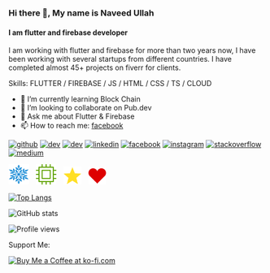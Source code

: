 ### Hi there 👋, My name is Naveed Ullah
#### I am flutter and firebase developer

I am working with flutter and firebase for more than two years now, I have been working with several startups from different countries. I have completed almost 45+ projects on fiverr for clients. 

Skills: FLUTTER / FIREBASE / JS / HTML / CSS / TS / CLOUD

- 🌱 I’m currently learning Block Chain 
- 👯 I’m looking to collaborate on Pub.dev 
- 💬 Ask me about Flutter & Firebase 
- 📫 How to reach me: [facebook](https://www.facebook.com/nvdkhn11) 


[<img src='https://cdn.jsdelivr.net/npm/simple-icons@3.0.1/icons/github.svg' alt='github' height='40'>](https://github.com/naveed-dev30)  [<img src='https://cdn.jsdelivr.net/npm/simple-icons@3.0.1/icons/dev-dot-to.svg' alt='dev' height='40'>](https://dev.to/naveeddev30)  [<img src='https://cdn.jsdelivr.net/npm/simple-icons@3.0.1/icons/hashnode.svg' alt='dev' height='40'>](https://flutter-stories.hashnode.dev/)  [<img src='https://cdn.jsdelivr.net/npm/simple-icons@3.0.1/icons/linkedin.svg' alt='linkedin' height='40'>](https://www.linkedin.com/in/naveed-ullah-2290411b1/)  [<img src='https://cdn.jsdelivr.net/npm/simple-icons@3.0.1/icons/facebook.svg' alt='facebook' height='40'>](https://www.facebook.com/nvdkhn11)  [<img src='https://cdn.jsdelivr.net/npm/simple-icons@3.0.1/icons/instagram.svg' alt='instagram' height='40'>](https://www.instagram.com/buttercup__bc/)  [<img src='https://cdn.jsdelivr.net/npm/simple-icons@3.0.1/icons/stackoverflow.svg' alt='stackoverflow' height='40'>](https://stackoverflow.com/users/9711749/naveed-ullah)  [<img src='https://cdn.jsdelivr.net/npm/simple-icons@3.0.1/icons/medium.svg' alt='medium' height='40'>](https://www.medium.com/@naveedullah)  

<a href='https://archiveprogram.github.com/'><img src='https://raw.githubusercontent.com/acervenky/animated-github-badges/master/assets/acbadge.gif' width='40' height='40'></a> <a href='https://docs.github.com/en/developers'><img src='https://raw.githubusercontent.com/acervenky/animated-github-badges/master/assets/devbadge.gif' width='40' height='40'></a> <a href='https://stars.github.com/'><img src='https://raw.githubusercontent.com/acervenky/animated-github-badges/master/assets/starbadge.gif' width='35' height='35'></a> <a href='https://docs.github.com/en/github/supporting-the-open-source-community-with-github-sponsors'><img src='https://raw.githubusercontent.com/acervenky/animated-github-badges/master/assets/sponsorbadge.gif' width='35' height='35'></a> 

[![Top Langs](https://github-readme-stats.vercel.app/api/top-langs/?username=naveed-dev30)](https://github.com/anuraghazra/github-readme-stats)

![GitHub stats](https://github-readme-stats.vercel.app/api?username=naveed-dev30&show_icons=true&count_private=true)  

![Profile views](https://gpvc.arturio.dev/naveed-dev30)  

Support Me:

<a href='https://ko-fi.com/H2H834ROB' target='_blank'><img height='36' style='border:0px;height:36px;' src='https://cdn.ko-fi.com/cdn/kofi2.png?v=2' border='0' alt='Buy Me a Coffee at ko-fi.com' /></a>
